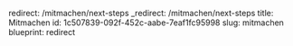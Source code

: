 redirect: /mitmachen/next-steps
_redirect: /mitmachen/next-steps
title: Mitmachen
id: 1c507839-092f-452c-aabe-7eaf1fc95998
slug: mitmachen
blueprint: redirect
